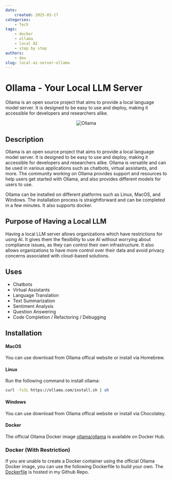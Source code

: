 ```yaml
---
date:
    created: 2025-03-17
categories:
    - Tech
tags:
    - docker
    - ollama
    - local AI
    - step by step
authors:
    - dev
slug: local-ai-server-ollama
---
```


# Ollama - Your Local LLM Server

Ollama is an open source project that aims to provide a local language model server. It is designed to be easy to use and deploy, making it accessible for developers and researchers alike.

<!-- more -->
 
<p align="center">
    <img src="https://ollama.com/public/ollama.png" alt="Ollama">
</p>

## Description
Ollama is an open source project that aims to provide a local language model server. It is designed to be easy to use and deploy, making it accessible for developers and researchers alike.
Ollama is versatile and can be used in various applications such as chatbots, virtual assistants, and more. The community working on Ollama provides support and resources to help users get started with Ollama, and also provides different models for users to use.

Ollama can be installed on different platforms such as Linux, MacOS, and Windows. The installation process is straightforward and can be completed in a few minutes. It also supports docker.

## Purpose of Having a Local LLM
Having a local LLM server allows organizations which have restrictions for using AI. It gives them the flexibility to use AI without worrying about compliance issues, as they can control their own infrastructure. It also allows organizations to have more control over their data and avoid privacy concerns associated with cloud-based solutions.


## Uses
- Chatbots
- Virtual Assistants
- Language Translation
- Text Summarization
- Sentiment Analysis
- Question Answering
- Code Completion / Refactoring / Debugging


## Installation

#### MacOS
You can use download from Ollama offical website or install via Homebrew.

#### Linux

Run the following command to install ollama:
```bash
curl -fsSL https://ollama.com/install.sh | sh
```

#### Windows

You can use download from Ollama offical website or install via Chocolatey.

#### Docker

The official Ollama Docker image [ollama/ollama](https://hub.docker.com/r/ollama/ollama) is available on Docker Hub.

### Docker (With Restriction)

If you are unable to create a Docker container using the official Ollama Docker image, you can use the following Dockerfile to build your own. The [Dockerfile](https://github.com/ethantrainshard/ollama-server-docker) is hosted in my Github Repo.

